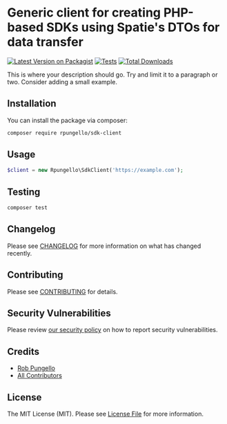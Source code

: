 # Generic client for creating PHP-based SDKs using Spatie's DTOs for data transfer

[![Latest Version on Packagist](https://img.shields.io/packagist/v/rpungello/sdk-client.svg?style=flat-square)](https://packagist.org/packages/rpungello/sdk-client)
[![Tests](https://img.shields.io/github/actions/workflow/status/rpungello/sdk-client/run-tests.yml?branch=main&label=tests&style=flat-square)](https://github.com/rpungello/sdk-client/actions/workflows/run-tests.yml)
[![Total Downloads](https://img.shields.io/packagist/dt/rpungello/sdk-client.svg?style=flat-square)](https://packagist.org/packages/rpungello/sdk-client)

This is where your description should go. Try and limit it to a paragraph or two. Consider adding a small example.

## Installation

You can install the package via composer:

```bash
composer require rpungello/sdk-client
```

## Usage

```php
$client = new Rpungello\SdkClient('https://example.com');
```

## Testing

```bash
composer test
```

## Changelog

Please see [CHANGELOG](CHANGELOG.md) for more information on what has changed recently.

## Contributing

Please see [CONTRIBUTING](https://github.com/spatie/.github/blob/main/CONTRIBUTING.md) for details.

## Security Vulnerabilities

Please review [our security policy](../../security/policy) on how to report security vulnerabilities.

## Credits

- [Rob Pungello](https://github.com/rpungello)
- [All Contributors](../../contributors)

## License

The MIT License (MIT). Please see [License File](LICENSE.md) for more information.
